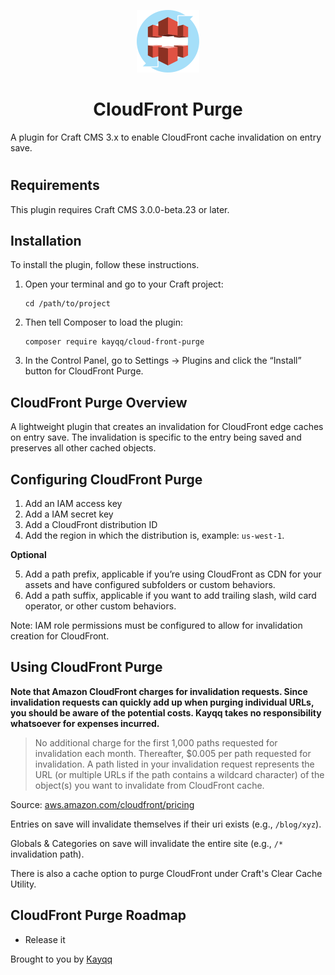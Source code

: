 <p align="center"><img src="./src/icon.svg" width="100" height="100" alt="Amazon S3 for Craft CMS icon"></p>

<h1 align="center">CloudFront Purge</h1>

A plugin for Craft CMS 3.x to enable CloudFront cache invalidation on entry save.

#

## Requirements

This plugin requires Craft CMS 3.0.0-beta.23 or later.

## Installation

To install the plugin, follow these instructions.

1.  Open your terminal and go to your Craft project:

        cd /path/to/project

2.  Then tell Composer to load the plugin:

        composer require kayqq/cloud-front-purge

3.  In the Control Panel, go to Settings → Plugins and click the “Install” button for CloudFront Purge.

## CloudFront Purge Overview

A lightweight plugin that creates an invalidation for CloudFront edge caches on entry save.
The invalidation is specific to the entry being saved and preserves all other cached objects.

## Configuring CloudFront Purge

1. Add an IAM access key
2. Add a IAM secret key
3. Add a CloudFront distribution ID
4. Add the region in which the distribution is, example: `us-west-1`.

**Optional**

5. Add a path prefix, applicable if you’re using CloudFront as CDN for your assets and have configured subfolders or custom behaviors.
6. Add a path suffix, applicable if you want to add trailing slash, wild card operator, or other custom behaviors.

Note: IAM role permissions must be configured to allow for invalidation creation for CloudFront.

## Using CloudFront Purge

**Note that Amazon CloudFront charges for invalidation requests. Since invalidation requests can quickly add up when purging individual URLs, you should be aware of the potential costs. Kayqq takes no responsibility whatsoever for expenses incurred.**

> No additional charge for the first 1,000 paths requested for invalidation each month. Thereafter, \$0.005 per path requested for invalidation.
> A path listed in your invalidation request represents the URL (or multiple URLs if the path contains a wildcard character) of the object(s) you want to invalidate from CloudFront cache.

Source: [aws.amazon.com/cloudfront/pricing](https://aws.amazon.com/cloudfront/pricing/)

Entries on save will invalidate themselves if their uri exists (e.g., `/blog/xyz`).

Globals & Categories on save will invalidate the entire site (e.g., `/*` invalidation path).

There is also a cache option to purge CloudFront under Craft's Clear Cache Utility.

## CloudFront Purge Roadmap

- Release it

Brought to you by [Kayqq](https://www.github.com/kayqq)
